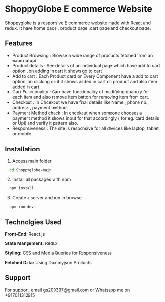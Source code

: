 
# ShoppyGlobe E commerce Website

Shoppyglobe is a responsive E commerce website made with React and redux. It have home page , product page ,cart page and checkout page.


## Features

- Product Browsing : Browse a wide range of products fetched from an external api
- Product details : See details of an individual page which have add to cart option , on adding in cart it shows go to cart
- Add to cart : Each Product card on Every Component have a add to cart option, on clicking on it it shows added in cart on product and also item added in cart.
- Cart Functionality : Cart have functionality of modifying quantity for each item and also remove item button for removing item from cart.
- Checkout  : In Chcekout we have final details like Name , phone no., address , payment method.
- Payment Method check : In chcekout when someone chooses a payment method it shows input for that accordingly ( for eg. card details or Upi) and verify it pattern also. 
- Responsiveness : The site is responsive for all devices like laptop, tablet or mobile.


## Installation

1. Access main folder

```bash
  cd Shoppyglobe-main
```

2. Install all packages with npm

```bash
  npm install
```

3. Create a server and run in browser

```bash
  npm run dev
```
    
## Technolgies Used

**Front-End:** React.js

**State Mangement:** Redux 

**Styling:** CSS and Media Queries for Responsiveness

**Fetched Data:** Using Dummyjson Products


## Support

For support, email gs200397@gmail.com or Whatsapp me on +917011312915
